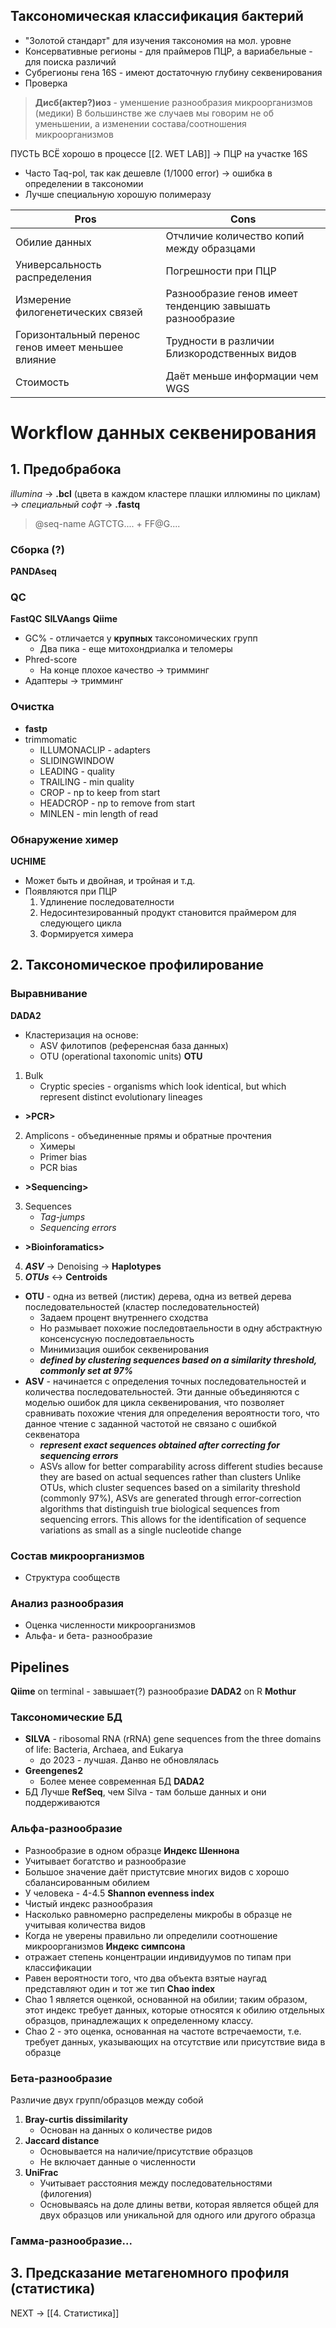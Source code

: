 ## Таксономическая классификация бактерий  
+ "Золотой стандарт" для изучения таксономия на мол. уровне
+ Консервативные регионы - для праймеров ПЦР, а вариабельные - для поиска различий
+ Субрегионы гена 16S - имеют достаточную глубину секвенирования
+ Проверка 

> **Дисб(актер?)иоз** - уменшение разнообразия микроорганизмов (медики)
> В большинстве же случаев мы говорим не об уменьшении, а изменении состава/соотношения микроорганизмов 

ПУСТЬ ВСË хорошо в процессе [[2. WET LAB]] -> ПЦР на участке 16S
+ Часто Taq-pol, так как дешевле (1/1000 error) -> ошибка в определении в таксономии
+ Лучше специальную хорошую полимеразу

| <center>Pros</center>                              | <center>Cons</center>                                    |
| -------------------------------------------------- | -------------------------------------------------------- |
| Обилие данных                                      | Отчличие количество копий между образцами                |
| Универсальность распределения                      | Погрешности при ПЦР                                      |
| Измерение филогенетических связей                  | Разнообразие генов имеет тенденцию завышать разнообразие |
| Горизонтальный перенос генов имеет меньшее влияние | Трудности в различии Близкородственных видов             |
| Стоимость                                          | Даёт меньше информации чем WGS                           |
# Workflow данных секвенирования
## 1. Предобрабока
*illumina* -> **.bcl** (цвета в каждом кластере плашки иллюмины по циклам) -> *специальный софт* -> **.fastq**
>@seq-name
>AGTCTG....
>+
>FF@G....

### Сборка (?)
**PANDAseq**
### QC
**FastQC**
**SILVAangs**
**Qiime**
+ GC% - отличается у **крупных** таксономических групп
	+ Два пика - еще митохондриалка и теломеры
+ Phred-score
	+ На конце плохое качество -> тримминг
+ Адаптеры -> тримминг
### Очистка
+ **fastp**
+ trimmomatic
	+ ILLUMONACLIP - adapters
	+ SLIDINGWINDOW
	+ LEADING - quality
	+ TRAILING - min quality
	+ CROP - np to keep from start
	+ HEADCROP - np to remove from start
	+ MINLEN - min length of read
### Обнаружение химер 
**UCHIME** 
+ Может быть и двойная, и тройная и т.д.
+ Появляются при ПЦР
	1. Удлинение последователности
	2. Недосинтезированный продукт становится праймером для следующего цикла
	3. Формируется химера
## 2. Таксономическое профилирование
### Выравнивание
**DADA2**
+ Кластеризация на основе: 
	+ ASV филотипов (референсная база данных)
	+ OTU (operational taxonomiс units)
**OTU**
1. Bulk 
	+ Cryptic species - organisms which look identical, but which represent distinct evolutionary lineages
+ **>PCR>** 
2. Amplicons - объединенные прямы и обратные прочтения
	+ Химеры
	+ Primer bias
	+ PCR bias
+ **>Sequencing>**
3. Sequences
	+  *Tag-jumps*
	+ *Sequencing errors*
+ **>Bioinforamatics>**
4. ***ASV*** -> Denoising -> **Haplotypes**
4. ***OTUs*** <-> **Centroids**

+ **OTU** - одна из ветвей (листик) дерева, одна из ветвей дерева последовательностей (кластер
последовательностей)
	+ Задаем процент внутреннего сходства 
	+ Но размывает похожие последовтаельности в одну абстрактную консенсусную последовтаельность
	+ Минимизация ошибок секвенирования
	+ ***defined by clustering sequences based on a similarity threshold, commonly set at 97%***
+ **ASV** - начинается с определения точных последовательностей и количества последовательностей. Эти данные объединяются с моделью ошибок для цикла секвенирования, что позволяет сравнивать похожие чтения для определения вероятности того, что данное чтение с заданной частотой не связано с ошибкой секвенатора
	+ ***represent exact sequences obtained after correcting for sequencing errors***
	+ ASVs allow for better comparability across different studies because they are based on actual sequences rather than clusters
Unlike OTUs, which cluster sequences based on a similarity threshold (commonly 97%), ASVs are generated through error-correction algorithms that distinguish true biological sequences from sequencing errors. This allows for the identification of sequence variations as small as a single nucleotide change
### Состав микроорганизмов
+ Структура сообществ
###  Анализ разнообразия
+ Оценка численности микроорганизмов 
+ Альфа- и бета- разнообразие
## Pipelines 
**Qiime** on terminal - завышает(?) разнообразие
**DADA2** on R
**Mothur** 
### Таксономические БД
+ **SILVA** - ribosomal RNA (rRNA) gene sequences from the three domains of life: Bacteria, Archaea, and Eukarya
	+ до 2023 - лучшая. Данво не обновлялась
+ **Greengenes2**
	+ Более менее современная БД
 **DADA2**
+ БД Лучше **RefSeq**, чем Silva - там больше данных и они поддерживаются
### Альфа-разнообразие
+ Разнообразие в одном образце
**Индекс Шеннона**
+ Учитывает богатство и разнообразие
+ Большое значение даёт пристутсвие многих видов с хорошо сбалансированным обилием
+ У человека - 4-4.5
**Shannon evenness index**
+ Чистый индекс разнообразия
+ Насколько равномерно распределены микробы в образце не учитывая количества видов
+ Когда не уверены правильно ли определили соотношение микроорганизмов
**Индекс симпсона**
+ отражает степень концентрации индивидуумов по типам при классификации
+ Равен вероятности того, что два объекта взятые наугад представляют один и тот же тип
**Chao index**
+ Chao 1 является оценкой, основанной на обилии; таким образом, этот индекс требует данных, которые относятся к обилию отдельных образцов, принадлежащих к определенному классу.
+ Chao 2 - это оценка, основанная на частоте встречаемости, т.е. требует данных, указывающих на отсутствие или присутствие вида в образце
### Бета-разнообразие
Различие двух групп/образцов между собой
1. **Bray-curtis dissimilarity**
	+ Основан на данных о количестве ридов
2. **Jaccard distance**
	+ Основывается на наличие/присутствие образцов
	+ Не включает данные о численности
1. **UniFrac**
	+ Учитывает расстояния между последовательностями (филогения)
	+ Основываясь на доле длины ветви, которая является общей для двух образцов или уникальной для одного или другого образца
### Гамма-разнообразие...

## 3. Предсказание метагеномного профиля (статистика)

NEXT -> [[4.  Статистика]]